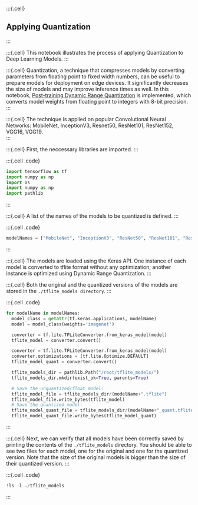 :::{.cell}
## Applying Quantization
:::

:::{.cell}
This notebook illustrates the process of applying Quantization to Deep Learning Models.
:::

:::{.cell}
Quantization, a technique that compresses models by converting parameters from floating point to fixed width numbers, can be useful to prepare models for deployment on edge devices. It significantly decreases the size of models and may improve inference times as well. In this notebook, [Post-training Dynamic Range Quantization](https://www.tensorflow.org/lite/performance/post_training_quantization) is implemented, which converts model weights from floating point to integers with 8-bit precision.
:::

:::{.cell}
The technique is applied on popular Convolutional Neural Networks: MobileNet, InceptionV3, Resnet50, ResNet101, ResNet152, VGG16, VGG19.  
:::

:::{.cell}
First, the neccessary libraries are imported.
:::


:::{.cell .code}
```python
import tensorflow as tf
import numpy as np
import os
import numpy as np
import pathlib
```
:::

:::{.cell}
A list of the names of the models to be quantized is defined.
:::


:::{.cell .code}
```python
modelNames = ["MobileNet", "InceptionV3", "ResNet50", "ResNet101", "ResNet152", "VGG16", "VGG19"]
```
:::

:::{.cell}
The models are loaded using the Keras API. One instance of each model is converted to tflite format without any optimization; another instance is optimized using Dynamic Range Quantization.
:::

:::{.cell}
Both the original and the quantized versions of the models are stored in the `./tflite_models directory`.
:::


:::{.cell .code}
```python
for modelName in modelNames:
  model_class = getattr(tf.keras.applications, modelName)
  model = model_class(weights='imagenet')

  converter = tf.lite.TFLiteConverter.from_keras_model(model)
  tflite_model = converter.convert()

  converter = tf.lite.TFLiteConverter.from_keras_model(model)
  converter.optimizations = [tf.lite.Optimize.DEFAULT]
  tflite_model_quant = converter.convert()

  tflite_models_dir = pathlib.Path("/root/tflite_models/")
  tflite_models_dir.mkdir(exist_ok=True, parents=True)

  # Save the unquantized/float model:
  tflite_model_file = tflite_models_dir/(modelName+".tflite")
  tflite_model_file.write_bytes(tflite_model)
  # Save the quantized model:
  tflite_model_quant_file = tflite_models_dir/(modelName+"_quant.tflite")
  tflite_model_quant_file.write_bytes(tflite_model_quant)
```
:::

:::{.cell}
Next, we can verify that all models have been correctly saved by printing the contents of the `./tflite_models` directory. You should be able to see two files for each model, one for the original and one for the quantized version. Note that the size of the original models is bigger than the size of their quantized version.
:::


:::{.cell .code}
```python
!ls -l ./tflite_models
```
:::
